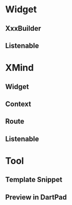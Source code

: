 # Widget

## XxxBuilder
## Listenable


# XMind

## Widget
## Context
## Route
## Listenable


# Tool

## Template Snippet
## Preview in DartPad